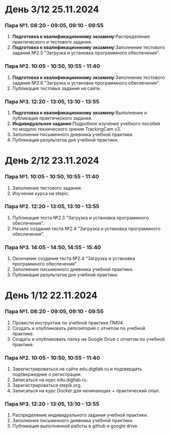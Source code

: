 # День 3/12 25.11.2024
### Пара №1.  08:20 - 09:05, 09:10 - 09:55
1. **Подготовка к квалификационному экзамену**:Распределение практического и тестового задания.
2. **Подготовка к квалификационному экзамену**:Заполнение тестового задания №2.5 "Загрузка и установка программного обеспечения".
### Пара №2. 10:05 - 10:50, 10:55 - 11:40
1. **Подготовка к квалификационному экзамену**:Заполнение тестового задания №2.6 "Загрузка и установка программного обеспечения".
2. Публикация тестовых заданий на сайте.
### Пара №3. 12:20 - 13:05, 13:10 - 13:55
1. **Подготовка к квалификационному экзамену**:Выполнение и публикация практического задания.
2. **Индивидуальное задание**:Подробное изучение учебного пособия по модулю технического зрения TrackingCam v3.
3. Заполнение письменного дневника учебной практики.
4. Публикация результатов дня учебной практики.
   
# День 2/12 23.11.2024
### Пара №1.  10:05 - 10:50, 10:55 - 11:40
1. Заполнение тестового задания.
2. Изучение курса на stepic.
### Пара №2. 12:20 - 13:05, 13:10 - 13:55
1. Публикация теста №2.3 "Загрузка и установка программного обеспечения".
2. Начало создания теста №2.4 "Загрузка и установка программного обеспечения".
### Пара №3. 14:05 - 14:50, 14:55 - 15:40
1. Окончание создания теста №2.4 "Загрузка и установка программного обеспечения" .
2. Заполнение письменного дневника учебной практики.
3. Публикация результатов дня учебной практики.


   
# День 1/12 22.11.2024
### Пара №1. 08:20 - 09:05, 09:10 - 09:55
1. Провести инструктаж по учебной практике ПМ04.
2. Создать и опубликовать репозиторий с отчетом по учебной практике.
3. Создать и опубликовать папку на Google Drive с отчетом по учебной практике.

### Пара №2. 10:05 - 10:50, 10:55 - 11:40
1. Зарегистрироваться на сайте edu.digtlab.ru и подтвердить подтвержедние о регистрации.
2. Записаться на курс edu.digtlab.ru.
3. Зарегистрироваться stepik.org.
4. Записаться на курс Docker для начинающих + практический опыт.

### Пара №3. 12:20 - 13:05, 13:10 - 13:55
1. Распределение индивидуального задания учебной практики.
2. Заполнение письменного дневника учебной практики.
3. Публикация выполненной работы в github и google drive.  
